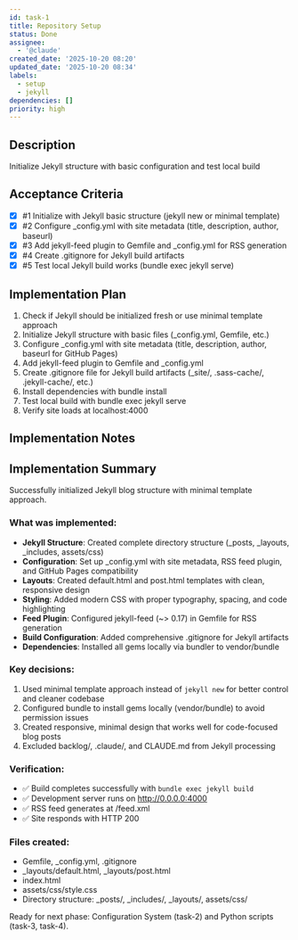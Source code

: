 ```yaml
---
id: task-1
title: Repository Setup
status: Done
assignee:
  - '@claude'
created_date: '2025-10-20 08:20'
updated_date: '2025-10-20 08:34'
labels:
  - setup
  - jekyll
dependencies: []
priority: high
---
```


## Description

<!-- SECTION:DESCRIPTION:BEGIN -->
Initialize Jekyll structure with basic configuration and test local build
<!-- SECTION:DESCRIPTION:END -->

## Acceptance Criteria
<!-- AC:BEGIN -->
- [x] #1 Initialize with Jekyll basic structure (jekyll new or minimal template)
- [x] #2 Configure _config.yml with site metadata (title, description, author, baseurl)
- [x] #3 Add jekyll-feed plugin to Gemfile and _config.yml for RSS generation
- [x] #4 Create .gitignore for Jekyll build artifacts
- [x] #5 Test local Jekyll build works (bundle exec jekyll serve)
<!-- AC:END -->

## Implementation Plan

<!-- SECTION:PLAN:BEGIN -->
1. Check if Jekyll should be initialized fresh or use minimal template approach
2. Initialize Jekyll structure with basic files (_config.yml, Gemfile, etc.)
3. Configure _config.yml with site metadata (title, description, author, baseurl for GitHub Pages)
4. Add jekyll-feed plugin to Gemfile and _config.yml
5. Create .gitignore file for Jekyll build artifacts (_site/, .sass-cache/, .jekyll-cache/, etc.)
6. Install dependencies with bundle install
7. Test local build with bundle exec jekyll serve
8. Verify site loads at localhost:4000
<!-- SECTION:PLAN:END -->

## Implementation Notes

<!-- SECTION:NOTES:BEGIN -->
## Implementation Summary

Successfully initialized Jekyll blog structure with minimal template approach.

### What was implemented:

- **Jekyll Structure**: Created complete directory structure (_posts, _layouts, _includes, assets/css)
- **Configuration**: Set up _config.yml with site metadata, RSS feed plugin, and GitHub Pages compatibility
- **Layouts**: Created default.html and post.html templates with clean, responsive design
- **Styling**: Added modern CSS with proper typography, spacing, and code highlighting
- **Feed Plugin**: Configured jekyll-feed (~> 0.17) in Gemfile for RSS generation
- **Build Configuration**: Added comprehensive .gitignore for Jekyll artifacts
- **Dependencies**: Installed all gems locally via bundler to vendor/bundle

### Key decisions:

1. Used minimal template approach instead of `jekyll new` for better control and cleaner codebase
2. Configured bundle to install gems locally (vendor/bundle) to avoid permission issues
3. Created responsive, minimal design that works well for code-focused blog posts
4. Excluded backlog/, .claude/, and CLAUDE.md from Jekyll processing

### Verification:

- ✅ Build completes successfully with `bundle exec jekyll build`
- ✅ Development server runs on http://0.0.0.0:4000
- ✅ RSS feed generates at /feed.xml
- ✅ Site responds with HTTP 200

### Files created:

- Gemfile, _config.yml, .gitignore
- _layouts/default.html, _layouts/post.html
- index.html
- assets/css/style.css
- Directory structure: _posts/, _includes/, _layouts/, assets/css/

Ready for next phase: Configuration System (task-2) and Python scripts (task-3, task-4).
<!-- SECTION:NOTES:END -->
